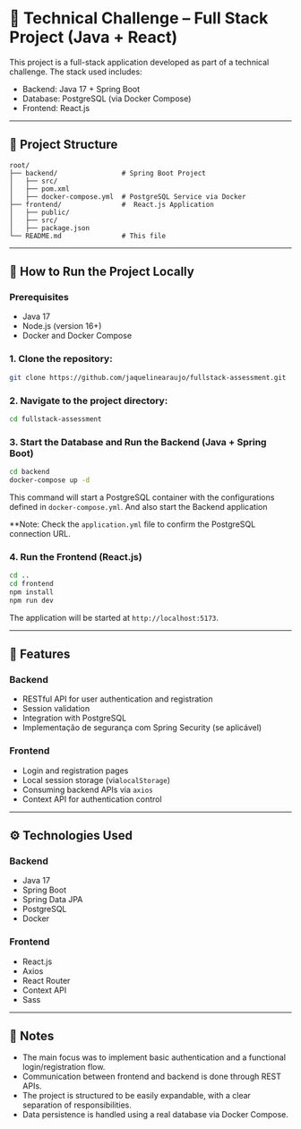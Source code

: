 # 🧪 Technical Challenge – Full Stack Project (Java + React)

This project is a full-stack application developed as part of a technical challenge. The stack used includes:

- Backend: Java 17 + Spring Boot
- Database: PostgreSQL (via Docker Compose)
- Frontend: React.js

---

## 📁 Project Structure

```
root/
├── backend/                # Spring Boot Project
│   ├── src/                
│   ├── pom.xml     
│   ├── docker-compose.yml  # PostgreSQL Service via Docker         
├── frontend/               #  React.js Application
│   ├── public/
│   ├── src/
│   ├── package.json
└── README.md               # This file
```

---

## 🚀 How to Run the Project Locally

### Prerequisites

- Java 17
- Node.js (version 16+)
- Docker and Docker Compose

### 1. Clone the repository:
```bash
git clone https://github.com/jaquelinearaujo/fullstack-assessment.git
```

### 2. Navigate to the project directory:
```bash
cd fullstack-assessment
```

### 3. Start the Database and Run the Backend (Java + Spring Boot)

```bash
cd backend
docker-compose up -d
```

This command will start a PostgreSQL container with the configurations defined in `docker-compose.yml`.
And also start the Backend application

**Note: Check the `application.yml` file to confirm the PostgreSQL connection URL.

### 4. Run the Frontend (React.js)

```bash
cd ..
cd frontend
npm install
npm run dev
```

The application will be started at `http://localhost:5173`.

---

## 🔐  Features

### Backend

- RESTful API for user authentication and registration
- Session validation
- Integration with PostgreSQL
- Implementação de segurança com Spring Security (se aplicável)

### Frontend

- Login and registration pages
- Local session storage (via`localStorage`)
- Consuming backend APIs via `axios`
- Context API for authentication control

---

## ⚙️ Technologies Used

### Backend

- Java 17
- Spring Boot
- Spring Data JPA
- PostgreSQL
- Docker

### Frontend

- React.js
- Axios
- React Router
- Context API
- Sass

---

## 📝 Notes 

- The main focus was to implement basic authentication and a functional login/registration flow.
- Communication between frontend and backend is done through REST APIs.
- The project is structured to be easily expandable, with a clear separation of responsibilities.
- Data persistence is handled using a real database via Docker Compose.
